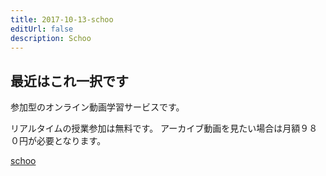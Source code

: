 ```yaml
---
title: 2017-10-13-schoo
editUrl: false
description: Schoo
---
```


## 最近はこれ一択です

参加型のオンライン動画学習サービスです。

リアルタイムの授業参加は無料です。
アーカイブ動画を見たい場合は月額９８０円が必要となります。

[schoo](https://schoo.jp)
